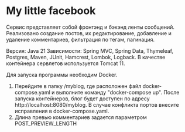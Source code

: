 # My little facebook

Сервис представляет собой фронтэнд и бэкэнд ленты сообщений. Реализовано создание постов, их редактирование, добавление и удаление комментариев, 
фильтрация по тегам, пагинация. 

Версия: Java 21
Зависимости: Spring MVC, Spring Data, Thymeleaf, Postgres, Maven, JUnit, Hamcrest, Lombok, Logback.
В качестве контейнера сервлетов используется Tomcat 11.

Для запуска программы необходим Docker. 
1) Перейдите в папку /myblog, где расположен файл docker-compose.yaml и выполните команду "docker-compose up". После запуска контейнеров,
блог будет доступен по адресу http://localhost:8080/myblog. 
В случае конфликта портов внесите исправления в docker-compose.yaml.
2) Длина превью комментариев задается параметром POST_PREVIEW_LENGTH 
